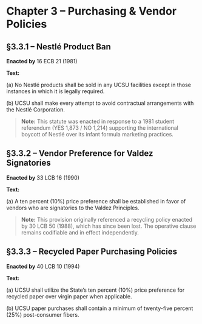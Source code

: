 # Chapter 3 – Purchasing & Vendor Policies

## §3.3.1 – Nestlé Product Ban

**Enacted by** 16 ECB 21 (1981)

**Text:**

(a) No Nestlé products shall be sold in any UCSU facilities except in those instances in which it is legally required.

(b) UCSU shall make every attempt to avoid contractual arrangements with the Nestlé Corporation.

> **Note:** This statute was enacted in response to a 1981 student referendum (YES 1,873 / NO 1,214) supporting the international boycott of Nestlé over its infant formula marketing practices.


## §3.3.2 – Vendor Preference for Valdez Signatories

**Enacted by** 33 LCB 16 (1990)

**Text:**

(a) A ten percent (10%) price preference shall be established in favor of vendors who are signatories to the Valdez Principles.

> **Note:** This provision originally referenced a recycling policy enacted by 30 LCB 50 (1988), which has since been lost. The operative clause remains codifiable and in effect independently.


## §3.3.3 – Recycled Paper Purchasing Policies

**Enacted by** 40 LCB 10 (1994)

**Text:**

(a) UCSU shall utilize the State’s ten percent (10%) price preference for recycled paper over virgin paper when applicable.

(b) UCSU paper purchases shall contain a minimum of twenty-five percent (25%) post-consumer fibers.

